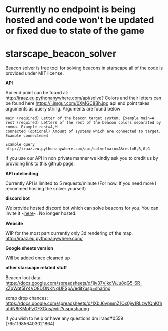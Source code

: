 # **Currently no endpoint is being hosted and code won't be updated or fixed due to state of the game**
# starscape_beacon_solver

Beacon solver is free tool for solving beacons in starscape all of the code is provided under MIT license.

**API**

Api end point can be found at: http://iraaz.eu.pythonanywhere.com/api/solve?
Colors and their letters can be found here https://i.imgur.com/0XMGC8Bh.jpg
api end point takes arguments as query string. Arguments are found below
```
main (required) Letter of the beacon target system. Example main=A
rest (required) Letters of the rest of the beacon colors separated by comma. Example rest=A,M
connected (optional) Amount of systems which are connected to target. Example connected=4

Example query
http://iraaz.eu.pythonanywhere.com/api/solve?main=A&rest=B,B,G,G
```
If you use our API in non private manner we kindly ask you to credit us by providing link to this github page. 

**API ratelimiting**

Currently API is limited to 5 requests/minute (For now. If you need more I recommed hosting the solver yourself)

**discord bot**

We provide hosted discord bot which can solve beacons for you. You can invite it ~[here](https://discord.com/api/oauth2/authorize?client_id=814130510544502835&permissions=277025704000&scope=bot%20applications.commands)~. No longer hosted.

**Website**

WIP for the most part currently only 3d rendering of the map. http://iraaz.eu.pythonanywhere.com/

**Google sheets version**

Will be added once cleaned up

**other starscape related stuff**

Beacon loot data: https://docs.google.com/spreadsheets/d/1jv37VjkdWJu8qG5-6R-xZqWqt5lY4VO8DONKNqUFSpA/edit?usp=sharing 

scrap drop chances: https://docs.google.com/spreadsheets/d/1XbJ6ypmnZ1Ox0jw1RLzwfQhKfhufdN8iKMpPzGFXGqs/edit?usp=sharing

If you wish to help or have any questions dm iraas#0559 (765119856403021864)






